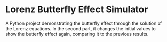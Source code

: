 # Lorenz Butterfly Effect Simulator
A Python project demonstrating the butterfly effect through the solution of the Lorenz equations. In the second part, it changes the initial values to show the butterfly effect again, comparing it to the previous results.

